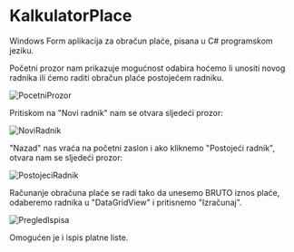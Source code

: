 # KalkulatorPlace
Windows Form aplikacija za obračun plaće, pisana u C# programskom jeziku.


Početni prozor nam prikazuje mogućnost odabira hoćemo li unositi novog radnika ili ćemo raditi obračun plaće postojećem radniku.

![PocetniProzor](https://i.ibb.co/dJckZP4/Prvi-Prozor.jpg)

Pritiskom na "Novi radnik" nam se otvara sljedeći prozor:

![NoviRadnik](https://i.ibb.co/cN6rGCh/Novi-Radnik-Prozor.jpg)

"Nazad" nas vraća na početni zaslon i ako kliknemo "Postojeći radnik", otvara nam se sljedeći prozor:

![PostojeciRadnik](https://i.ibb.co/6P1hjqM/Prikazi-Sve.jpg)

Računanje obračuna plaće se radi tako da unesemo BRUTO iznos plaće, odaberemo radnika u "DataGridView" i pritisnemo "Izračunaj".

![PregledIspisa](https://i.ibb.co/T1VV2kP/Pregled-Ispisa.jpg)

Omogućen je i ispis platne liste.
